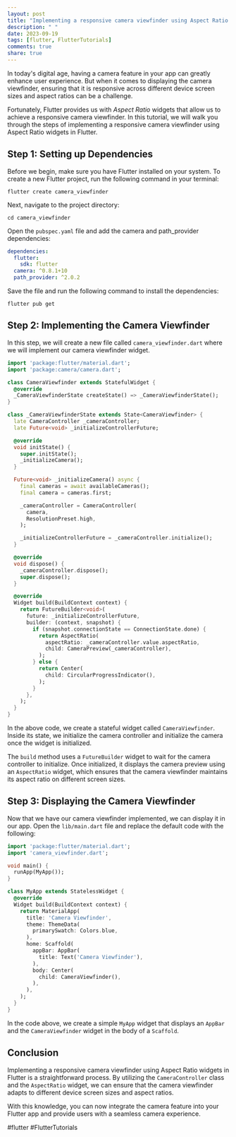 ```yaml
---
layout: post
title: "Implementing a responsive camera viewfinder using Aspect Ratio widgets in Flutter"
description: " "
date: 2023-09-19
tags: [flutter, FlutterTutorials]
comments: true
share: true
---
```


In today's digital age, having a camera feature in your app can greatly enhance user experience. But when it comes to displaying the camera viewfinder, ensuring that it is responsive across different device screen sizes and aspect ratios can be a challenge.

Fortunately, Flutter provides us with *Aspect Ratio* widgets that allow us to achieve a responsive camera viewfinder. In this tutorial, we will walk you through the steps of implementing a responsive camera viewfinder using Aspect Ratio widgets in Flutter.

## Step 1: Setting up Dependencies

Before we begin, make sure you have Flutter installed on your system. To create a new Flutter project, run the following command in your terminal:

```
flutter create camera_viewfinder
```

Next, navigate to the project directory:

```
cd camera_viewfinder
```

Open the `pubspec.yaml` file and add the camera and path_provider dependencies:

```yaml
dependencies:
  flutter:
    sdk: flutter
  camera: ^0.8.1+10
  path_provider: ^2.0.2
```

Save the file and run the following command to install the dependencies:

```
flutter pub get
```

## Step 2: Implementing the Camera Viewfinder

In this step, we will create a new file called `camera_viewfinder.dart` where we will implement our camera viewfinder widget.

```dart
import 'package:flutter/material.dart';
import 'package:camera/camera.dart';

class CameraViewfinder extends StatefulWidget {
  @override
  _CameraViewfinderState createState() => _CameraViewfinderState();
}

class _CameraViewfinderState extends State<CameraViewfinder> {
  late CameraController _cameraController;
  late Future<void> _initializeControllerFuture;

  @override
  void initState() {
    super.initState();
    _initializeCamera();
  }

  Future<void> _initializeCamera() async {
    final cameras = await availableCameras();
    final camera = cameras.first;

    _cameraController = CameraController(
      camera,
      ResolutionPreset.high,
    );

    _initializeControllerFuture = _cameraController.initialize();
  }

  @override
  void dispose() {
    _cameraController.dispose();
    super.dispose();
  }

  @override
  Widget build(BuildContext context) {
    return FutureBuilder<void>(
      future: _initializeControllerFuture,
      builder: (context, snapshot) {
        if (snapshot.connectionState == ConnectionState.done) {
          return AspectRatio(
            aspectRatio: _cameraController.value.aspectRatio,
            child: CameraPreview(_cameraController),
          );
        } else {
          return Center(
            child: CircularProgressIndicator(),
          );
        }
      },
    );
  }
}
```

In the above code, we create a stateful widget called `CameraViewfinder`. Inside its state, we initialize the camera controller and initialize the camera once the widget is initialized.

The `build` method uses a `FutureBuilder` widget to wait for the camera controller to initialize. Once initialized, it displays the camera preview using an `AspectRatio` widget, which ensures that the camera viewfinder maintains its aspect ratio on different screen sizes.

## Step 3: Displaying the Camera Viewfinder

Now that we have our camera viewfinder implemented, we can display it in our app. Open the `lib/main.dart` file and replace the default code with the following:

```dart
import 'package:flutter/material.dart';
import 'camera_viewfinder.dart';

void main() {
  runApp(MyApp());
}

class MyApp extends StatelessWidget {
  @override
  Widget build(BuildContext context) {
    return MaterialApp(
      title: 'Camera Viewfinder',
      theme: ThemeData(
        primarySwatch: Colors.blue,
      ),
      home: Scaffold(
        appBar: AppBar(
          title: Text('Camera Viewfinder'),
        ),
        body: Center(
          child: CameraViewfinder(),
        ),
      ),
    );
  }
}
```

In the code above, we create a simple `MyApp` widget that displays an `AppBar` and the `CameraViewfinder` widget in the body of a `Scaffold`.

## Conclusion

Implementing a responsive camera viewfinder using Aspect Ratio widgets in Flutter is a straightforward process. By utilizing the `CameraController` class and the `AspectRatio` widget, we can ensure that the camera viewfinder adapts to different device screen sizes and aspect ratios.

With this knowledge, you can now integrate the camera feature into your Flutter app and provide users with a seamless camera experience.

#flutter #FlutterTutorials